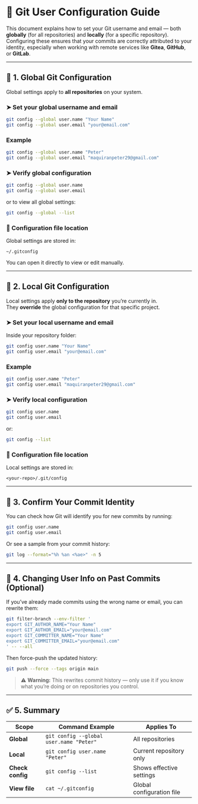 
# 🧾 Git User Configuration Guide

This document explains how to set your Git username and email — both **globally** (for all repositories) and **locally** (for a specific repository).  
Configuring these ensures that your commits are correctly attributed to your identity, especially when working with remote services like **Gitea**, **GitHub**, or **GitLab**.

---

## 📍 1. Global Git Configuration

Global settings apply to **all repositories** on your system.

### ➤ Set your global username and email

```bash
git config --global user.name "Your Name"
git config --global user.email "your@email.com"
```

### Example

```bash
git config --global user.name "Peter"
git config --global user.email "maquiranpeter29@gmail.com"
```

### ➤ Verify global configuration

```bash
git config --global user.name
git config --global user.email
```

or to view all global settings:

```bash
git config --global --list
```

### 📁 Configuration file location

Global settings are stored in:
```
~/.gitconfig
```

You can open it directly to view or edit manually.

---

## 📂 2. Local Git Configuration

Local settings apply **only to the repository** you’re currently in.  
They **override** the global configuration for that specific project.

### ➤ Set your local username and email

Inside your repository folder:
```bash
git config user.name "Your Name"
git config user.email "your@email.com"
```

### Example

```bash
git config user.name "Peter"
git config user.email "maquiranpeter29@gmail.com"
```

### ➤ Verify local configuration

```bash
git config user.name
git config user.email
```

or:
```bash
git config --list
```

### 📁 Configuration file location

Local settings are stored in:
```
<your-repo>/.git/config
```

---

## 🧪 3. Confirm Your Commit Identity

You can check how Git will identify you for new commits by running:

```bash
git config user.name
git config user.email
```

Or see a sample from your commit history:

```bash
git log --format="%h %an <%ae>" -n 5
```

---

## 🧹 4. Changing User Info on Past Commits (Optional)

If you’ve already made commits using the wrong name or email, you can rewrite them:

```bash
git filter-branch --env-filter '
export GIT_AUTHOR_NAME="Your Name"
export GIT_AUTHOR_EMAIL="your@email.com"
export GIT_COMMITTER_NAME="Your Name"
export GIT_COMMITTER_EMAIL="your@email.com"
' -- --all
```

Then force-push the updated history:
```bash
git push --force --tags origin main
```

> ⚠️ **Warning:** This rewrites commit history — only use it if you know what you’re doing or on repositories you control.

---

## ✅ 5. Summary

| Scope  | Command Example | Applies To |
|--------|-----------------|-------------|
| **Global** | `git config --global user.name "Peter"` | All repositories |
| **Local**  | `git config user.name "Peter"` | Current repository only |
| **Check config** | `git config --list` | Shows effective settings |
| **View file** | `cat ~/.gitconfig` | Global configuration file |
